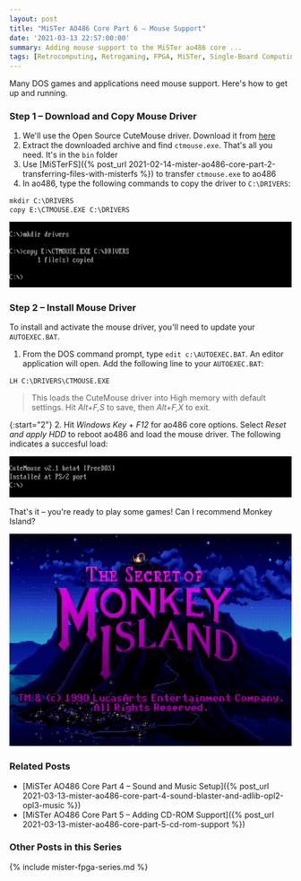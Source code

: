 ```yaml
---
layout: post
title: "MiSTer AO486 Core Part 6 – Mouse Support"
date: '2021-03-13 22:57:00:00'
summary: Adding mouse support to the MiSTer ao486 core ...
tags: [Retrocomputing, Retrogaming, FPGA, MiSTer, Single-Board Computing]
---
```


Many DOS games and applications need mouse support. Here's how to get up and running.

### Step 1 – Download and Copy Mouse Driver

1. We'll use the Open Source CuteMouse driver. Download it from <a href="http://cutemouse.sourceforge.net/" target="_blank">here</a>
2. Extract the downloaded archive and find <code>ctmouse.exe</code>. That's all you need. It's in the <code>bin</code> folder
2. Use [MiSTerFS]({% post_url 2021-02-14-mister-ao486-core-part-2-transferring-files-with-misterfs %}) to transfer <code>ctmouse.exe</code> to ao486
3. In ao486, type the following commands to copy the driver to <code>C:\DRIVERS</code>:

```
mkdir C:\DRIVERS
copy E:\CTMOUSE.EXE C:\DRIVERS
```

![](/img/posts/mister-ao486-mouse-cutemouse-driver.png)


### Step 2 – Install Mouse Driver

To install and activate the mouse driver, you'll need to update your <code>AUTOEXEC.BAT</code>.

1. From the DOS command prompt, type <code>edit c:\AUTOEXEC.BAT</code>. An editor application will open. Add the following line to your <code>AUTOEXEC.BAT</code>:

````
LH C:\DRIVERS\CTMOUSE.EXE
````

<blockquote>This loads the CuteMouse driver into High memory with default settings. Hit <i>Alt+F,S</i> to save, then <i>Alt+F,X</i> to exit.</blockquote>

{:start="2"}
2. Hit *Windows Key* + *F12* for ao486 core options. Select *Reset and apply HDD* to reboot ao486 and load the mouse driver. The following indicates a succesful load:

![](/img/posts/mister-ao486-mouse-cutemouse-driver-autoexec-bat-load.png)

That's it – you're ready to play some games! Can I recommend Monkey Island?

![](/img/posts/mister-ao486-mouse-cutemouse-monkey-island-lucasarts.png)


### Related Posts

* [MiSTer AO486 Core Part 4 – Sound and Music Setup]({% post_url 2021-03-13-mister-ao486-core-part-4-sound-blaster-and-adlib-opl2-opl3-music %})
* [MiSTer AO486 Core Part 5 – Adding CD-ROM Support]({% post_url 2021-03-13-mister-ao486-core-part-5-cd-rom-support %})


### Other Posts in this Series

{% include mister-fpga-series.md %}

